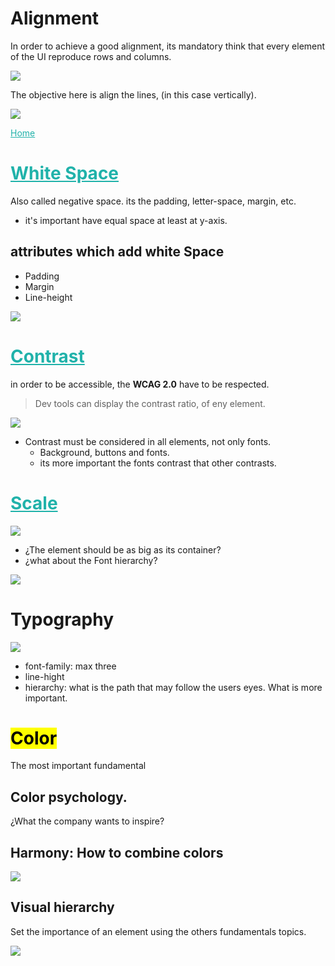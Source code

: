 <style>
  a{
    color: lightseagreen;
  }
</style>


# Alignment
In order to achieve a good alignment, its mandatory think that every element of the UI reproduce rows and columns.

![](https://i.postimg.cc/vZqYTjjd/Screenshot-from-2022-04-20-08-50-13.png)

The objective here is align the lines, (in this case vertically).

![](https://i.postimg.cc/KzRRmT5x/Screenshot-from-2022-04-20-08-52-14.png)

[Home](Fundamentals.md)

# [White Space](src/whiteSpace.css)
Also called negative space. its the padding, letter-space, margin, etc.

* it's important have equal space at least at y-axis.

## attributes which add white Space
* Padding
* Margin
* Line-height 

![](https://i.postimg.cc/Pr3NJLZF/Screenshot-from-2022-04-20-09-32-48.png)

# [Contrast](/src/contrast.html)

in order to be accessible, the **WCAG 2.0** have to be respected.
> Dev tools can display the contrast ratio, of eny element.

![](https://i.postimg.cc/MZQXyXYr/Screenshot-from-2022-04-20-10-07-04.png)

* Contrast must be considered in all elements, not only fonts.
  * Background, buttons and fonts.
  * its more important the fonts contrast that other contrasts.

# [Scale](/src/scale.html)

![](https://i.postimg.cc/X7CbHD1V/Screenshot-from-2022-04-20-10-37-22.png)

* ¿The element should be as big as its container?
* ¿what about the Font hierarchy?

![](https://i.postimg.cc/BvcZhw68/Screenshot-from-2022-04-20-10-35-20.png)

# Typography

![](https://i.postimg.cc/85w9RmZ6/Screenshot-from-2022-04-26-08-37-24.png)

* font-family: max three
* line-hight
* hierarchy: what is the path that may follow the users eyes. What is more important.

# <mark>Color</mark>
The most important fundamental

## Color psychology.
¿What the company wants to inspire?

## Harmony: How to combine colors
![](https://i.postimg.cc/SRG8VqRZ/Screenshot-from-2022-04-26-09-13-13.png)

## Visual hierarchy
Set the importance of an element using the others fundamentals topics.

![](https://i.postimg.cc/6pytCmjv/Screenshot-from-2022-04-27-08-16-15.png)